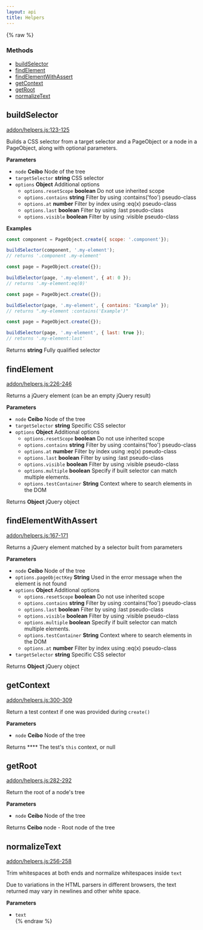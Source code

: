 ```yaml
---
layout: api
title: Helpers
---
```


{% raw %}
### Methods

- [buildSelector](#buildselector)
- [findElement](#findelement)
- [findElementWithAssert](#findelementwithassert)
- [getContext](#getcontext)
- [getRoot](#getroot)
- [normalizeText](#normalizetext)

## buildSelector

[addon/helpers.js:123-125](https://github.com/san650/ember-cli-page-object/blob/f6764e1741c7d2964c1cba26ae375c672ad45d02/addon/helpers.js#L123-L125 "Source code on GitHub")

Builds a CSS selector from a target selector and a PageObject or a node in a PageObject, along with optional parameters.

**Parameters**

-   `node` **Ceibo** Node of the tree
-   `targetSelector` **string** CSS selector
-   `options` **Object** Additional options
    -   `options.resetScope` **boolean** Do not use inherited scope
    -   `options.contains` **string** Filter by using :contains('foo') pseudo-class
    -   `options.at` **number** Filter by index using :eq(x) pseudo-class
    -   `options.last` **boolean** Filter by using :last pseudo-class
    -   `options.visible` **boolean** Filter by using :visible pseudo-class

**Examples**

```javascript
const component = PageObject.create({ scope: '.component'});

buildSelector(component, '.my-element');
// returns '.component .my-element'
```

```javascript
const page = PageObject.create({});

buildSelector(page, '.my-element', { at: 0 });
// returns '.my-element:eq(0)'
```

```javascript
const page = PageObject.create({});

buildSelector(page, '.my-element', { contains: "Example" });
// returns ".my-element :contains('Example')"
```

```javascript
const page = PageObject.create({});

buildSelector(page, '.my-element', { last: true });
// returns '.my-element:last'
```

Returns **string** Fully qualified selector

## findElement

[addon/helpers.js:226-246](https://github.com/san650/ember-cli-page-object/blob/f6764e1741c7d2964c1cba26ae375c672ad45d02/addon/helpers.js#L226-L246 "Source code on GitHub")

Returns a jQuery element (can be an empty jQuery result)

**Parameters**

-   `node` **Ceibo** Node of the tree
-   `targetSelector` **string** Specific CSS selector
-   `options` **Object** Additional options
    -   `options.resetScope` **boolean** Do not use inherited scope
    -   `options.contains` **string** Filter by using :contains('foo') pseudo-class
    -   `options.at` **number** Filter by index using :eq(x) pseudo-class
    -   `options.last` **boolean** Filter by using :last pseudo-class
    -   `options.visible` **boolean** Filter by using :visible pseudo-class
    -   `options.multiple` **boolean** Specify if built selector can match multiple elements.
    -   `options.testContainer` **String** Context where to search elements in the DOM

Returns **Object** jQuery object

## findElementWithAssert

[addon/helpers.js:167-171](https://github.com/san650/ember-cli-page-object/blob/f6764e1741c7d2964c1cba26ae375c672ad45d02/addon/helpers.js#L167-L171 "Source code on GitHub")

Returns a jQuery element matched by a selector built from parameters

**Parameters**

-   `node` **Ceibo** Node of the tree
-   `options.pageObjectKey` **String** Used in the error message when the element is not found
-   `options` **Object** Additional options
    -   `options.resetScope` **boolean** Do not use inherited scope
    -   `options.contains` **string** Filter by using :contains('foo') pseudo-class
    -   `options.last` **boolean** Filter by using :last pseudo-class
    -   `options.visible` **boolean** Filter by using :visible pseudo-class
    -   `options.multiple` **boolean** Specify if built selector can match multiple elements.
    -   `options.testContainer` **String** Context where to search elements in the DOM
    -   `options.at` **number** Filter by index using :eq(x) pseudo-class
-   `targetSelector` **string** Specific CSS selector

Returns **Object** jQuery object

## getContext

[addon/helpers.js:300-309](https://github.com/san650/ember-cli-page-object/blob/f6764e1741c7d2964c1cba26ae375c672ad45d02/addon/helpers.js#L300-L309 "Source code on GitHub")

Return a test context if one was provided during `create()`

**Parameters**

-   `node` **Ceibo** Node of the tree

Returns **** The test's `this` context, or null

## getRoot

[addon/helpers.js:282-292](https://github.com/san650/ember-cli-page-object/blob/f6764e1741c7d2964c1cba26ae375c672ad45d02/addon/helpers.js#L282-L292 "Source code on GitHub")

Return the root of a node's tree

**Parameters**

-   `node` **Ceibo** Node of the tree

Returns **Ceibo** node - Root node of the tree

## normalizeText

[addon/helpers.js:256-258](https://github.com/san650/ember-cli-page-object/blob/f6764e1741c7d2964c1cba26ae375c672ad45d02/addon/helpers.js#L256-L258 "Source code on GitHub")

Trim whitespaces at both ends and normalize whitespaces inside `text`

Due to variations in the HTML parsers in different browsers, the text
returned may vary in newlines and other white space.

**Parameters**

-   `text`  
{% endraw %}
